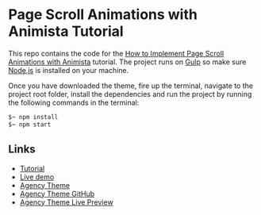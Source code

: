 Page Scroll Animations with Animista Tutorial
=============================================

This repo contains the code for the [How to Implement Page Scroll Animations with Animista](https://dev.to/sergej108/how-to-implement-page-scroll-animations-with-animista-5g92) tutorial. The project runs on [Gulp](https://gulpjs.com/) so make sure [Node.js](https://nodejs.org/) is installed on your machine.

Once you have downloaded the theme, fire up the terminal, navigate to the project root folder, install the dependencies and run the project by running the following commands in the terminal:

```sh
$~ npm install
$~ npm start
```

Links
-----
- [Tutorial](https://dev.to/sergej108/how-to-implement-page-scroll-animations-with-animista-5g92)
- [Live demo](https://animistascrolltutorial.netlify.com)
- [Agency Theme](https://startbootstrap.com/themes/agency/)
- [Agency Theme GitHub](https://github.com/BlackrockDigital/startbootstrap-agency)
- [Agency Theme Live Preview](https://startbootstrap.com/previews/agency/)
